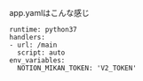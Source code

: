 app.yamlはこんな感じ
```
runtime: python37
handlers:
- url: /main
  script: auto
env_variables:
  NOTION_MIKAN_TOKEN: 'V2_TOKEN'

```